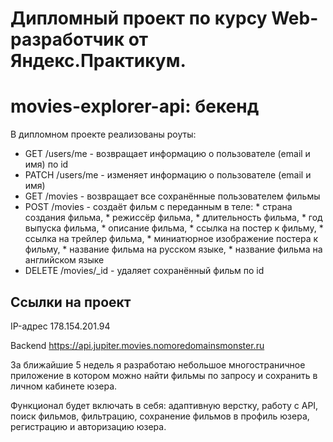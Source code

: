 # Дипломный проект по курсу Web-разработчик от Яндекс.Практикум. 
# movies-explorer-api: бекенд

В дипломном проекте реализованы роуты:

- GET /users/me - возвращает информацию о пользователе (email и имя) по id
- PATCH /users/me - изменяет информацию о пользователе (email и имя)
- GET /movies - возвращает все сохранённые пользователем фильмы
- POST /movies - создаёт фильм c переданным в теле:
      * страна создания фильма,
      * режиссёр фильма,
      * длительность фильма,
      * год выпуска фильма,
      * описание фильма,
      * ссылка на постер к фильму,
      * ссылка на трейлер фильма,
      * миниатюрное изображение постера к фильму,
      * название фильма на русском языке,
      * название фильма на английском языке
- DELETE /movies/_id - удаляет сохранённый фильм по id

## Ссылки на проект

IP-адрес 178.154.201.94

Backend https://api.jupiter.movies.nomoredomainsmonster.ru

За ближайшие 5 недель я разработаю небольшое многостраничное приложение в котором можно найти фильмы по запросу и сохранить в личном кабинете юзера.

Функционал будет включать в себя: адаптивную верстку, работу с API, поиск фильмов, фильтрацию, сохранение фильмов в профиль юзера, регистрацию и авторизацию юзера.

